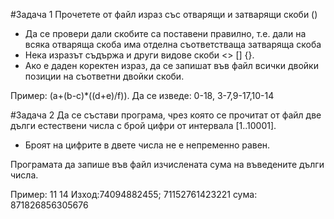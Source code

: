 #Задача 1
Прочетете от файл израз със отварящи и затварящи скоби ()
* Да се провери дали скобите са поставени правилно, т.е. дали на всяка отваряща скоба има отделна съответстваща затваряща скоба
* Нека изразът съдържа и други видове скоби <> [] {}. 
* Ако е даден коректен израз, да се запишат във файл всички двойки позиции на съответни двойки скоби.

Пример: (a+(b-c)*((d+e)/f)). Да се изведе: 0-18, 3-7,9-17,10-14

#Задача 2
Да се състави програма, чрез която се прочитат от файл две дълги естествени числа с брой цифри от интервала [1..10001]. 
* Броят на цифрите в двете числа не е непременно равен.

Програмата да запише във файл изчислената сума на въведените дълги числа.


Пример: 11 14
Изход:74094882455; 71152761423221 сума: 871826856305676
